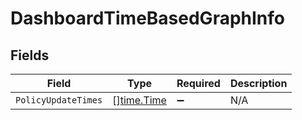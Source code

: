 # DashboardTimeBasedGraphInfo


## Fields

| Field                                       | Type                                        | Required                                    | Description                                 |
| ------------------------------------------- | ------------------------------------------- | ------------------------------------------- | ------------------------------------------- |
| `PolicyUpdateTimes`                         | [][time.Time](https://pkg.go.dev/time#Time) | :heavy_minus_sign:                          | N/A                                         |